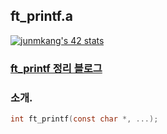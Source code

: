 ## ft_printf.a

[![junmkang's 42 stats](https://badge42.herokuapp.com/api/stats/junmkang)](https://github.com/k010103/libftprintf.a)

### [ft_printf 정리 블로그](https://jun-13.tistory.com/3?category=903988)

### 소개.

```c
int ft_printf(const char *, ...);
```
